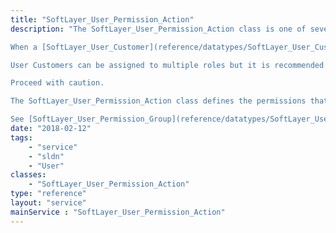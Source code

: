 ```yaml
---
title: "SoftLayer_User_Permission_Action"
description: "The SoftLayer_User_Permission_Action class is one of several classes that make up the customer permission system.  The system is a role-based system that includes defined actions which can be grouped together using a SoftLayer_User_Permission_Group.  These groups of actions are then used to define roles, and the roles are assigned to users. 

When a [SoftLayer_User_Customer](reference/datatypes/SoftLayer_User_Customer) is created, a SoftLayer_User_Permission_Group and SoftLayer_User_Permission_Role is created specifically for the user with a group type of SYSTEM.  When the UI is used to alter the permissions of a customer user, the actions are added or removed from this group.  The api can not be used to alter the permissions in this group.  If an account wants to create their own unique permission groups and roles, the UI can not be used to manage them. 

User Customers can be assigned to multiple roles but it is recommended to either use the UI for managing account users permissions or only use the api.  Mixing the two will lead to confusing results as the UI will not show any permissions assigned to a user via a customer created role/group combination. 

Proceed with caution. 

The SoftLayer_User_Permission_Action class defines the permissions that are required in order for a SoftLayer_User_Customer to perform certain actions within IMS. 

See [SoftLayer_User_Permission_Group](reference/datatypes/SoftLayer_User_Permission_Group) and [SoftLayer_Permission_Role](reference/datatypes/SoftLayer_Permission_Role) for more details. "
date: "2018-02-12"
tags:
    - "service"
    - "sldn"
    - "User"
classes:
    - "SoftLayer_User_Permission_Action"
type: "reference"
layout: "service"
mainService : "SoftLayer_User_Permission_Action"
---
```

